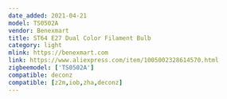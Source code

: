 ```yaml
---
date_added: 2021-04-21
model: TS0502A
vendor: Benexmart
title: ST64 E27 Dual Color Filament Bulb
category: light
mlink: https://benexmart.com
link: https://www.aliexpress.com/item/1005002328614570.html
zigbeemodel: ['TS0502A']
compatible: deconz
compatible: [z2m,iob,zha,deconz]
---
```

